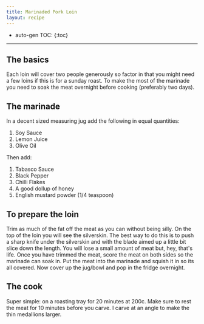 ```yaml
---
title: Marinaded Pork Loin
layout: recipe
---
```


* auto-gen TOC:
{:toc}

---

## The basics
Each loin will cover two people generously so factor in that you might need a few loins if this is for a sunday roast.  To make the most of the marinade you need to soak the meat overnight before cooking (preferably two days).

## The marinade
In a decent sized measuring jug add the following in equal quantities:

1. Soy Sauce
1. Lemon Juice
1. Olive Oil

Then add:

1. Tabasco Sauce
1. Black Pepper
1. Chilli Flakes
1. A good dollup of honey
1. English mustard powder (1/4 teaspoon)

## To prepare the loin
Trim as much of the fat off the meat as you can without being silly.  On the top of the loin you will see the silverskin.  The best way to do this is to push a sharp knife under the silverskin and with the blade aimed up a little bit slice down the length.  You will lose a small amount of meat but, hey, that's life.  Once you have trimmed the meat, score the meat on both sides so the marinade can soak in.  Put the meat into the marinade and squish it in so its all covered.  Now cover up the jug/bowl and pop in the fridge overnight.

## The cook
Super simple: on a roasting tray for 20 minutes at 200c.  Make sure to rest the meat for 10 minutes before you carve.  I carve at an angle to make the thin medallions larger.
